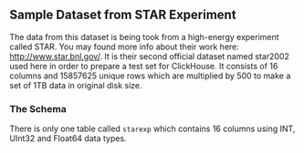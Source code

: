 ## Sample Dataset from STAR Experiment

The data from this dataset is being took from a high-energy experiment called STAR. You may found more info about their work here: http://www.star.bnl.gov/. It is their second official dataset named star2002 used here in order to prepare a test set for ClickHouse. It consists of 16 columns and 15857625 unique rows which are multiplied by 500 to make a set of 1TB data in original disk size.

### The Schema

There is only one table called `starexp` which contains 16 columns using INT, UInt32 and Float64 data types.